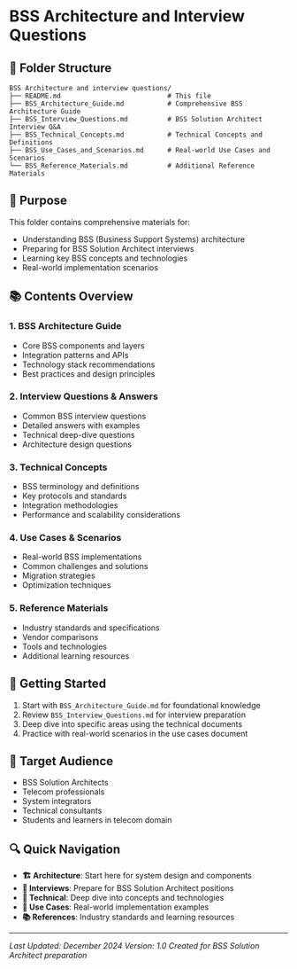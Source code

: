 # BSS Architecture and Interview Questions

## 📁 Folder Structure
```
BSS Architecture and interview questions/
├── README.md                           # This file
├── BSS_Architecture_Guide.md           # Comprehensive BSS Architecture Guide
├── BSS_Interview_Questions.md          # BSS Solution Architect Interview Q&A
├── BSS_Technical_Concepts.md           # Technical Concepts and Definitions
├── BSS_Use_Cases_and_Scenarios.md      # Real-world Use Cases and Scenarios
└── BSS_Reference_Materials.md          # Additional Reference Materials
```

## 🎯 Purpose
This folder contains comprehensive materials for:
- Understanding BSS (Business Support Systems) architecture
- Preparing for BSS Solution Architect interviews
- Learning key BSS concepts and technologies
- Real-world implementation scenarios

## 📚 Contents Overview

### 1. BSS Architecture Guide
- Core BSS components and layers
- Integration patterns and APIs
- Technology stack recommendations
- Best practices and design principles

### 2. Interview Questions & Answers
- Common BSS interview questions
- Detailed answers with examples
- Technical deep-dive questions
- Architecture design questions

### 3. Technical Concepts
- BSS terminology and definitions
- Key protocols and standards
- Integration methodologies
- Performance and scalability considerations

### 4. Use Cases & Scenarios
- Real-world BSS implementations
- Common challenges and solutions
- Migration strategies
- Optimization techniques

### 5. Reference Materials
- Industry standards and specifications
- Vendor comparisons
- Tools and technologies
- Additional learning resources

## 🚀 Getting Started
1. Start with `BSS_Architecture_Guide.md` for foundational knowledge
2. Review `BSS_Interview_Questions.md` for interview preparation
3. Deep dive into specific areas using the technical documents
4. Practice with real-world scenarios in the use cases document

## 📖 Target Audience
- BSS Solution Architects
- Telecom professionals
- System integrators
- Technical consultants
- Students and learners in telecom domain

## 🔍 Quick Navigation
- **🏗️ Architecture**: Start here for system design and components
- **🎯 Interviews**: Prepare for BSS Solution Architect positions
- **🔧 Technical**: Deep dive into concepts and technologies
- **💼 Use Cases**: Real-world implementation examples
- **📚 References**: Industry standards and learning resources

---
*Last Updated: December 2024*
*Version: 1.0*
*Created for BSS Solution Architect preparation* 